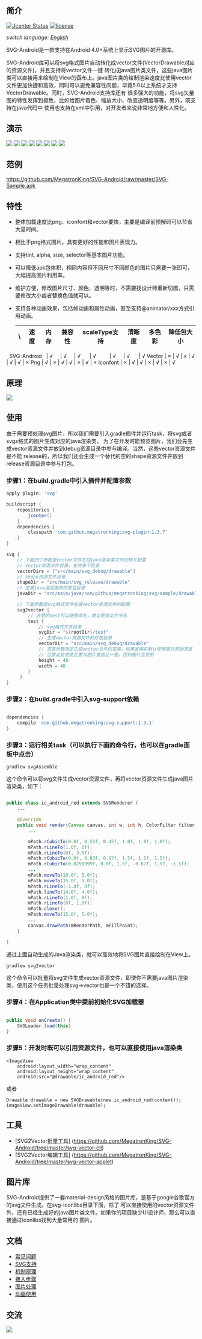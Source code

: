## 简介

[![Jcenter Status](https://img.shields.io/badge/download-1.3.7-brightgreen.svg)](http://jcenter.bintray.com/com/github/megatronking)
[![license](http://img.shields.io/badge/license-apache_2.0-red.svg?style=flat)](https://github.com/MegatronKing/SVG-Android/raw/master/LICENSE)

*switch language: [English](README.md)*

SVG-Android是一款支持在Android 4.0+系统上显示SVG图片的开源库。<br>

SVG-Android库可以将svg格式图片自动转化成vector文件(VectorDrawable对应的资源文件)，并且支持将vector文件一键
转化成java图片类文件，这些java图片类可以直接用来绘制在View的画布上。java图片类的绘制渲染速度比使用vector
文件更加快捷和高效，同时可以避免兼容性问题，毕竟5.0以上系统才支持VectorDrawable。同时，SVG-Android支持库还有
很多强大的功能，将svg矢量图的特性发挥到极致，比如给图片着色、缩放大小、改变透明度等等。另外，既支持在java代码中
使用也支持在xml中引用，对开发者来说非常地方便和人性化。

## 演示

![](https://github.com/MegatronKing/SVG-Android/blob/master/screenshots/sample1.png)
![](https://github.com/MegatronKing/SVG-Android/blob/master/screenshots/sample2.png)
![](https://github.com/MegatronKing/SVG-Android/blob/master/screenshots/sample3.png)
![](https://github.com/MegatronKing/SVG-Android/blob/master/screenshots/sample4.png)
![](https://github.com/MegatronKing/SVG-Android/blob/master/screenshots/sample5.png)
![](https://github.com/MegatronKing/SVG-Android/blob/master/screenshots/sample6.png)
![](https://github.com/MegatronKing/SVG-Android/blob/master/screenshots/animation1.gif)
![](https://github.com/MegatronKing/SVG-Android/blob/master/screenshots/animation2.gif)

## 范例

https://github.com/MegatronKing/SVG-Android/raw/master/SVG-Sample.apk

## 特性

- 整体加载速度比png、iconfont和vector要快，主要是编译前预解码可以节省大量时间。
- 相比于png格式图片，具有更好的性能和图片表现力。
- 支持tint, alpha, size, selector等基本图片功能。
- 可以降低apk包体积，相同内容但不同尺寸不同颜色的图片只需要一张即可，大幅提高图片利用率。
- 维护方便，修改图片尺寸、颜色、透明等时，不需要找设计师重新切图，只需要修改大小或者替换色值就可以。
- 支持各种动画效果，包括帧动画和属性动画，甚至支持@animator/xxx方式引用动画。


  \\              |  速度  |   内存  | 兼容性 | scaleType支持 | 清晰度 | 多色彩 | 降低包大小
  ----------------|--------|--------|--------|--------------|-------|--------|-----------
   SVG-Android    | √      | √      | √      | √            | √     | √      | √
   Vector         | ×      | √      | x      | √            | √     | √      | ×
   Png            | √      | ×      | √      | √            | ×     | √      | ×
   Iconfont       | ×      | √      | √      | ×            | √     | ×      | √

## 原理

![](https://github.com/MegatronKing/SVG-Android/blob/master/screenshots/core.png)

## 使用

由于需要预处理svg图片，所以我们需要引入gradle插件并运行task，将svg或者svgz格式的图片生成对应的java渲染类，
为了在开发时能预览图片，我们会先生成vector资源文件并放到debug资源目录中参与编译。当然，这些vector资源文件是不能
release的，所以我们还会生成一个替代的空的shape资源文件并放到release资源目录中参与打包。

### 步骤1：在build.gradle中引入插件并配置参数
```gradle
apply plugin: 'svg'

buildscript {
    repositories {
        jcenter()
    }
    dependencies {
        classpath 'com.github.megatronking:svg-plugin:1.3.7'
    }
}

svg {
    // 下面四个参数是vector文件生成java渲染类文件的相关配置
    // vector资源文件目录，支持多个目录
    vectorDirs = ["src/main/svg_debug/drawable"]
    // shape资源文件目录
    shapeDir = "src/main/svg_release/drawable"
    // 生成java渲染类的存放包目录
    javaDir = "src/main/java/com/github/megatronking/svg/sample/drawables"

    // 下面参数是svg格式文件生成vector资源文件的配置
    svg2vector {
        // 这里的test可以随意命名，建议使用文件夹名
        test {
            // svg格式文件目录
            svgDir = "${rootDir}/test"
            // 生成vector资源文件的存放目录
            vectorDir = "src/main/svg_debug/drawable"
            // 宽高参数指定生成vector文件的宽高，如果省略将默认使用图片原始宽高
            // 注意此处宽高比要与图片宽高比一致，否则图片会变形
            height = 48
            width = 48
        }
     }
}

```

### 步骤2：在build.gradle中引入svg-support依赖
```gradle

dependencies {
    compile 'com.github.megatronking:svg-support:1.3.1'
}

```

### 步骤3：运行相关task（可以执行下面的命令行，也可以在gradle面板中点击）
```
gradlew svgAssemble
```
这个命令可以将svg文件生成vector资源文件，再将vector资源文件生成java图片渲染类，如下：

```java

public class ic_android_red extends SVGRenderer {
    ...

    @Override
    public void render(Canvas canvas, int w, int h, ColorFilter filter) {
        ...

        mPath.rCubicTo(0.0f, 0.55f, 0.45f, 1.0f, 1.0f, 1.0f);
        mPath.rLineTo(1.0f, 0f);
        mPath.rLineTo(0f, 3.5f);
        mPath.rCubicTo(0.0f, 0.83f, 0.67f, 1.5f, 1.5f, 1.5f);
        mPath.rCubicTo(0.8299999f, 0.0f, 1.5f, -0.67f, 1.5f, -1.5f);
        ...
        mPath.moveTo(10.0f, 5.0f);
        mPath.moveTo(15.0f, 5.0f);
        mPath.rLineTo(-1.0f, 0f);
        mPath.lineTo(14.0f, 4.0f);
        mPath.rLineTo(1.0f, 0f);
        mPath.rLineTo(0f, 1.0f);
        mPath.close();
        mPath.moveTo(15.0f, 5.0f);
        ...
        canvas.drawPath(mRenderPath, mFillPaint);
    }

}
```
通过上面自动生成的Java渲染类，就可以高效地将SVG图片直接绘制在View上。

```
gradlew svg2vector
```
这个命令可以批量将svg文件生成vector资源文件，即使你不需要java图片渲染类，使用这个任务批量处理svg->vector也是一个不错的选择。

### 步骤4：在Application类中提前初始化SVG加载器
```java

public void onCreate() {
    SVGLoader.load(this)
}

```

### 步骤5：开发时既可以引用资源文件，也可以直接使用java渲染类
```
<ImageView
    android:layout_width="wrap_content"
    android:layout_height="wrap_content"
    android:src="@drawable/ic_android_red"/>
```

或者

```
Drawable drawable = new SVGDrawable(new ic_android_red(context));
imageView.setImageDrawable(drawable);
```

## 工具
- [SVG2Vector批量工具] (https://github.com/MegatronKing/SVG-Android/tree/master/svg-vector-cli)
- [SVG2Vector编辑工具] (https://github.com/MegatronKing/SVG-Android/tree/master/svg-vector-applet)

## 图片库

SVG-Android提供了一套material-design风格的图片库，是基于google谷歌官方的svg文件生成。在svg-iconlibs目录下面，除了
可以直接使用的vector资源文件外，还有已经生成好的java图片类文件。如果你的项目缺少UI设计师，那么可以直接通过iconlibs找到大量常用的
图片。


## 文档
- [常见问题](issues_guide.md)
- [SVG支持](support_doc.md)
- [机制原理](http://blog.csdn.net/megatronkings/article/details/52454927)
- [接入步骤](http://blog.csdn.net/megatronkings/article/details/52826456)
- [图片处理](http://blog.csdn.net/megatronkings/article/details/52878466)
- [动画使用](http://blog.csdn.net/megatronkings/article/details/53286958)

## 交流
![](https://github.com/MegatronKing/SVG-Android/blob/master/screenshots/chat.jpg)